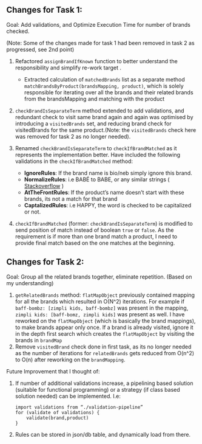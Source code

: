 ## Changes for **Task 1**:

Goal: Add validations, and Optimize Execution Time for number of brands checked.

(Note: Some of the changes made for task 1 had been removed in task 2 as progressed, see 2nd point)

1. Refactored `assignBrandIfKnown` function to better understand the responsibility and simplify re-work target .
     - Extracted calculation of `matchedBrands` list as a separate method `matchBrandsByProduct(brandsMapping, product)`, which is solely responsible for iterating over all the brands and their related brands from the brandsMapping and matching with the product

2. `checkBrandIsSeparateTerm` method extended to add validations, and redundant check to visit same brand again and again was optimised by introducing a `visitedBrands` set, and reducing brand check for visitedBrands for the same product.(Note: the `visitedBrands` check here was removed for task 2 as no longer needed).
3. Renamed `checkBrandIsSeparateTerm` to `checkIfBrandMatched` as it represents the implementation better. Have included the following validations in the `checkIfBrandMatched` method:
      - **IgnoreRules**: If the brand name is bio/neb simply ignore this brand.
      - **NormalizeRules**: i.e BABÉ to BABE, or any similar strings ( [Stackoverflow](https://stackoverflow.com/a/45053429) )
      - **AtTheFrontRules**: If the product’s name doesn’t start with these brands, its not a match for that brand
      - **CaptalizedRules**: i.e HAPPY, the word is checked to be capitalized or not.

4. `checkIfBrandMatched` (former: `checkBrandIsSeparateTerm`) is modified to send position of match instead of boolean `true` or `false`. As the requirement is if more than one brand match a product, I need to provide final match based on the one matches at the beginning.

## Changes for **Task 2**:

Goal: Group all the related brands together, eliminate repetition. (Based on my understanding)

1. `getRelatedBrands` method: `flatMapObject` previously contained mapping for all the brands which resulted in O(N^2) iterations. For example if `baff-bombz: [zimpli kids, baff-bombz]` was present in the mapping, `zimpli kids: [baff-bomz, zimpli kids]` was present as well. I have reworked on the `flatMapObject` (which is basically the brand mappings), to make brands appear only once. If a brand is already visited, ignore it in the depth first search which creates the `flatMapObject` by visiting the brands in `brandMap`
2. Remove `visitedBrand` check done in first task, as its no longer needed as the number of iterations for `relatedBrands` gets reduced from O(n^2) to O(n) after reworking on the `brandMapping`.


Future Improvement that I thought of:

1. If number of additional validations increase, a pipelining based solution (suitable for functional programming) or a strategy (if class based solution needed) can be implemented. I.e:
	```
	import validations from “./validation-pipeline”
	for (validate of validations) {
		validate(brand,product)
    }
    ```
2. Rules can be stored in json/db table, and dynamically load from there.
